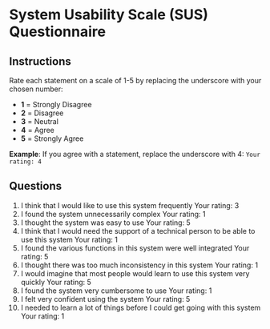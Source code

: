 # System Usability Scale (SUS) Questionnaire

## Instructions

Rate each statement on a scale of 1-5 by replacing the underscore with your chosen number:

- **1** = Strongly Disagree
- **2** = Disagree
- **3** = Neutral
- **4** = Agree
- **5** = Strongly Agree

**Example**: If you agree with a statement, replace the underscore with 4:
`Your rating: 4`

## Questions

1. I think that I would like to use this system frequently
   Your rating: 3
2. I found the system unnecessarily complex
   Your rating: 1
3. I thought the system was easy to use
   Your rating: 5
4. I think that I would need the support of a technical person to be able to use this system
   Your rating: 1
5. I found the various functions in this system were well integrated
   Your rating: 5
6. I thought there was too much inconsistency in this system
   Your rating: 1
7. I would imagine that most people would learn to use this system very quickly
   Your rating: 5
8. I found the system very cumbersome to use
   Your rating: 1
9. I felt very confident using the system
   Your rating: 5
10. I needed to learn a lot of things before I could get going with this system
    Your rating: 1
